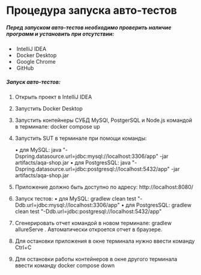 # Процедура запуска авто-тестов

##### Перед запуском авто-тестов необходимо проверить наличие программ и установить при отсутствии:

- ​	IntelliJ IDEA
- ​	Docker Desktop
- ​	Google Chrome
- ​	GitHub

##### Запуск авто-тестов:

1. Открыть проект в IntelliJ IDEA

2. Запустить Docker Desktop

3. Запустить контейнеры СУБД MySQl, PostgerSQL и Node.js командой в терминале: docker compose up

4. Запустить SUT в терминале при помощи команды:

   •         для MySQL: java "-Dspring.datasource.url=jdbc:mysql://localhost:3306/app" -jar artifacts/aqa-shop.jar
   •	для PostgresSQL: java "-Dspring.datasource.url=jdbc:postgresql://localhost:5432/app" -jar artifacts/aqa-shop.jar

5. Приложение должно быть доступно по адресу: http://localhost:8080/

6. Запуск тестов:
   •	для MySQL: gradlew clean test "-Ddb.url=jdbc:mysql://localhost:3306/app"
   •	для PostgresSQL:  gradlew clean test "-Ddb.url=jdbc:postgresql://localhost:5432/app"

7. Сгенерировать отчет командой в новом терминале: gradlew allureServe .  Автоматически откроется отчет в браузере.

8. Для остановки приложения в окне терминала нужно ввести команду Ctrl+С

9. Для остановки работы  контейнеров  в окне другого терминала ввести команду docker compose down